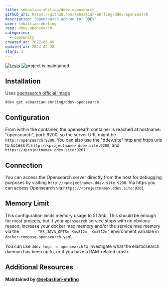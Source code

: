 ```yaml
---
title: sebastian-ehrling/ddev-opensearch
github_url: https://github.com/sebastian-ehrling/ddev-opensearch
description: "Opensearch add-on for DDEV"
user: sebastian-ehrling
repo: ddev-opensearch
categories:
  - community
created_at: 2022-06-09
updated_at: 2024-02-28
stars: 3
---
```


[![tests](https://github.com/drud/ddev-elasticsearch/actions/workflows/tests.yml/badge.svg)](https://github.com/sebastian-ehrling/ddev-opensearch/blob/main/.github/workflows/tests.yml) ![project is maintained](https://img.shields.io/maintenance/yes/2022.svg)

## Installation

Uses [opensearch official image](https://hub.docker.com/r/opensearchproject/opensearch)

`ddev get sebastian-ehrling/ddev-opensearch`

## Configuration

From within the container, the opensearh container is reached at hostname: "opensearch", port: 9200, so the server URL might be `http://opensearch:9200`. You can also use the "ddev.site" http and https urls to access it: `http://<projectname>.ddev.site:9200`, and `https://<projectname>.ddev.site:9201`

## Connection

You can access the Opensearch server directly from the host for debugging purposes by visiting `http://<projectname>.ddev.site:9200`. Via https you can access Opensearch via `https://<projectname>.ddev.site:9201`

## Memory Limit

This configuration limits memory usage to 512mb. This should be enough for most projects, but if your `opensearch` service stops with no obvious reason, increase your docker max memory and/or the service max memory via the `      - "ES_JAVA_OPTS=-Xms512m -Xmx512m"` environment variable in `docker-compose.opensearch.yaml`.

You can use `ddev logs -s opensearch` to investigate what the elasticsearch daemon has been up to, or if you have a RAM-related crash.

## Additional Resources
**Maintained by [@sebastian-ehrling](https://github.com/sebastian-ehrling)**


